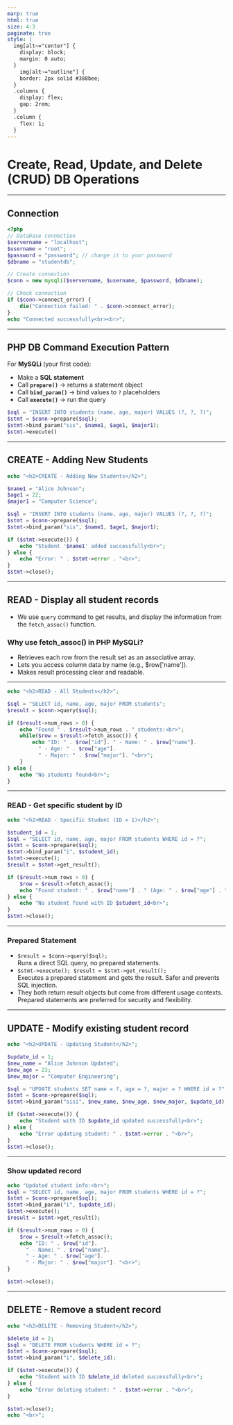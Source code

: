 ```yaml
---
marp: true
html: true
size: 4:3
paginate: true
style: |
  img[alt~="center"] {
    display: block;
    margin: 0 auto;
  }
    img[alt~="outline"] {
    border: 2px solid #388bee;
  }
  .columns {
    display: flex;
    gap: 2rem;
  }
  .column {
    flex: 1;
  }
---
```


<!-- _class: frontpage -->
<!-- _paginate: skip -->

# Create, Read, Update, and Delete (CRUD) DB Operations

---

## Connection

```php
<?php
// Database connection
$servername = "localhost";
$username = "root";
$password = "password"; // change it to your password
$dbname = "studentdb";

// Create connection
$conn = new mysqli($servername, $username, $password, $dbname);

// Check connection
if ($conn->connect_error) {
    die("Connection failed: " . $conn->connect_error);
}
echo "Connected successfully<br><br>";
```

---

## PHP DB Command Execution Pattern

For **MySQLi** (your first code):

- Make a **SQL statement**  
- Call **`prepare()`** → returns a statement object  
- Call **`bind_param()`** → bind values to `?` placeholders  
- Call **`execute()`** → run the query  

```php
$sql = "INSERT INTO students (name, age, major) VALUES (?, ?, ?)";
$stmt = $conn->prepare($sql);
$stmt->bind_param("sis", $name1, $age1, $major1);
$stmt->execute()
```

---

## CREATE - Adding New Students

```php
echo "<h2>CREATE - Adding New Students</h2>";

$name1 = "Alice Johnson";
$age1 = 22;
$major1 = "Computer Science";

$sql = "INSERT INTO students (name, age, major) VALUES (?, ?, ?)";
$stmt = $conn->prepare($sql);
$stmt->bind_param("sis", $name1, $age1, $major1);

if ($stmt->execute()) {
    echo "Student '$name1' added successfully<br>";
} else {
    echo "Error: " . $stmt->error . "<br>";
}
$stmt->close();
```

---

## READ - Display all student records

- We use `query` command to get results, and display the information from the `fetch_assoc()` function. 

### Why use fetch_assoc() in PHP MySQLi?

- Retrieves each row from the result set as an associative array.
- Lets you access column data by name (e.g., $row['name']).
- Makes result processing clear and readable.

---

```php
echo "<h2>READ - All Students</h2>";

$sql = "SELECT id, name, age, major FROM students";
$result = $conn->query($sql);

if ($result->num_rows > 0) {
    echo "Found " . $result->num_rows . " students:<br>";
    while($row = $result->fetch_assoc()) {
        echo "ID: " . $row["id"]. " - Name: " . $row["name"]. 
          " - Age: " . $row["age"]. 
          " - Major: " . $row["major"]. "<br>";
    }
} else {
    echo "No students found<br>";
}
```

---

### READ - Get specific student by ID

```php
echo "<h2>READ - Specific Student (ID = 1)</h2>";

$student_id = 1;
$sql = "SELECT id, name, age, major FROM students WHERE id = ?";
$stmt = $conn->prepare($sql);
$stmt->bind_param("i", $student_id);
$stmt->execute();
$result = $stmt->get_result();

if ($result->num_rows > 0) {
    $row = $result->fetch_assoc();
    echo "Found student: " . $row["name"] . " (Age: " . $row["age"] . ", Major: " . $row["major"] . ")<br>";
} else {
    echo "No student found with ID $student_id<br>";
}
$stmt->close();
```

---

### Prepared Statement

- `$result = $conn->query($sql);`  
  Runs a direct SQL query, no prepared statements.
- `$stmt->execute(); $result = $stmt->get_result();`  
  Executes a prepared statement and gets the result. Safer and prevents SQL injection.
- They both return result objects but come from different usage contexts. Prepared statements are preferred for security and flexibility.

---

## UPDATE - Modify existing student record

```php
echo "<h2>UPDATE - Updating Student</h2>";

$update_id = 1;
$new_name = "Alice Johnson Updated";
$new_age = 23;
$new_major = "Computer Engineering";

$sql = "UPDATE students SET name = ?, age = ?, major = ? WHERE id = ?";
$stmt = $conn->prepare($sql);
$stmt->bind_param("sisi", $new_name, $new_age, $new_major, $update_id);

if ($stmt->execute()) {
    echo "Student with ID $update_id updated successfully<br>";
} else {
    echo "Error updating student: " . $stmt->error . "<br>";
}
$stmt->close();
```

---

### Show updated record

```php
echo "Updated student info:<br>";
$sql = "SELECT id, name, age, major FROM students WHERE id = ?";
$stmt = $conn->prepare($sql);
$stmt->bind_param("i", $update_id);
$stmt->execute();
$result = $stmt->get_result();

if ($result->num_rows > 0) {
    $row = $result->fetch_assoc();
    echo "ID: " . $row["id"]. 
      " - Name: " . $row["name"]. 
      " - Age: " . $row["age"]. 
      " - Major: " . $row["major"]. "<br>";
}

$stmt->close();
```

---

## DELETE - Remove a student record

```php
echo "<h2>DELETE - Removing Student</h2>";

$delete_id = 2;
$sql = "DELETE FROM students WHERE id = ?";
$stmt = $conn->prepare($sql);
$stmt->bind_param("i", $delete_id);

if ($stmt->execute()) {
    echo "Student with ID $delete_id deleted successfully<br>";
} else {
    echo "Error deleting student: " . $stmt->error . "<br>";
}

$stmt->close();
echo "<br>";
```
